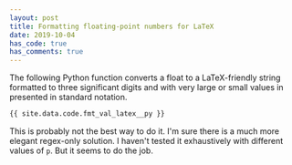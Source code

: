 ```yaml
---
layout: post
title: Formatting floating-point numbers for LaTeX
date: 2019-10-04
has_code: true
has_comments: true
---
```

The following Python function converts a float to a LaTeX-friendly string formatted
to three significant digits and with very large or small values in presented in
standard notation.

```python
{{ site.data.code.fmt_val_latex__py }}
```

This is probably not the best way to do it. I'm sure there is a much more elegant
regex-only solution. I haven't tested it exhaustively with different values of `p`.
But it seems to do the job.
